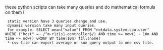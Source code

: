 these python scripts can take many queries and do mathematical formula on them !

     static version have 3 queries change and use.
     dynamic version take many input queries. 
     for example: SELECT mean("value") FROM "netdata.system.cpu.user" WHERE ("host" =~ /^m-r1z1s1-controller$/) AND time >= now() - 10m AND time <= now() GROUP BY time(10m) fill(none)
     *-csv file can export average or sum query output to one csv file.
